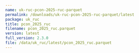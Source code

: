 ```yaml
---
name: uk-ruc-pcon-2025-ruc-parquet
permalink: /downloads/uk-ruc-pcon-2025-ruc-parquet/latest
package: uk_ruc
title: pcon_2025_ruc
filename: pcon_2025_ruc.parquet
version: latest
full_version: 2.3.0
file: /data/uk_ruc/latest/pcon_2025_ruc.parquet
---
```

